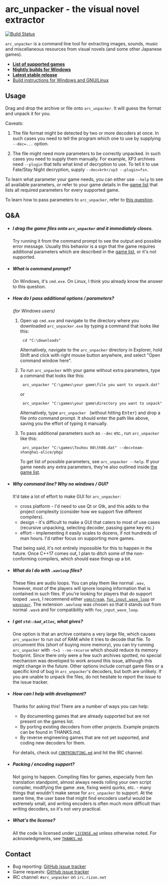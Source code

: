 arc\_unpacker - the visual novel extractor
==========================================

 [![Build Status](https://travis-ci.org/vn-tools/arc_unpacker.svg?branch=master)](https://travis-ci.org/vn-tools/arc_unpacker)

`arc_unpacker` is a command line tool for extracting images, sounds, music and
miscellaneous resources from visual novels (and some other Japanese games).

- [**List of supported
  games**](https://rawgit.com/vn-tools/arc_unpacker/master/GAMELIST.htm)
- [**Nightly builds for Windows**](http://tmp.sakuya.pl/au/)
- [**Latest stable
  release**](https://github.com/vn-tools/arc_unpacker/releases)
- [Build instructions for Windows and
  GNU/Linux](https://github.com/vn-tools/arc_unpacker/blob/master/BUILD.md)

## Usage

Drag and drop the archive or file onto `arc_unpacker`. It will guess the format
and unpack it for you.

Caveats:

1. The file format might be detected by two or more decoders at once. In such
   cases you need to tell the program which one to use by supplying `--dec=...`
   option.

2. The file might need more parameters to be correctly unpacked. In such cases
   you need to supply them manually. For example, XP3 archives need `--plugin`
   that tells what kind of decryption to use. To tell it to use Fate/Stay Night
   decryption, supply `--dec=krkr/xp3 --plugin=fsn`.

To learn what parameter your game needs, you can either use `--help` to see all
available parameters, or refer to your game details in the [game
list](https://rawgit.com/vn-tools/arc_unpacker/master/GAMELIST.htm) that lists
all required parameters for every supported game.

To learn how to pass parameters to `arc_unpacker`, refer to [this
question](#user-content-how-do-i-pass-additional-options--parameters).

## Q&A

- ##### I drag the game files onto `arc_unpacker` and it immediately closes.

  Try running it from the command prompt to see the output and possible error
  message. Usually this behavior is a sign that the game requires additional
  parameters which are described in the [game
  list](https://rawgit.com/vn-tools/arc_unpacker/master/GAMELIST.htm), or it's
  not supported.

- ##### What is command prompt?
  On Windows, it's `cmd.exe`. On Linux, I think you already know the answer to
  this question.

- ##### How do I pass additional options / parameters?

    *(for Windows users)*

    1. Open up `cmd.exe` and navigate to the directory where you downloaded
       `arc_unpacker.exe` by typing a command that looks like this:

            cd "C:\downloads"

       Alternatively, navigate to the `arc_unpacker` directory in Explorer,
       hold Shift and click with right mouse button anywhere, and select "Open
       command window here".

    2. To run `arc_unpacker` with your game without extra parameters, type a
       command that looks like this:

            arc_unpacker "C:\games\your game\file you want to unpack.dat"

        or

            arc_unpacker "C:\games\your game\directory you want to unpack"

       Alternatively, type `arc_unpacker ` (without hitting <kbd>Enter</kbd>)
       and drop a file onto command prompt. It should enter the path like
       above, saving you the effort of typing it manually.

    3. To pass additional parameters such as `--dec` etc., run `arc_unpacker`
       like this:

            arc_unpacker "C:\games\Touhou 08\th08.dat" --dec=team-shanghai-alice/pbgz

       To get list of possible parameters, see `arc_unpacker --help`. If your
       game needs any extra parameters, they're also outlined inside [the game
       list](https://rawgit.com/vn-tools/arc_unpacker/master/GAMELIST.htm).

- ##### Why command line? Why no windows / GUI?

  It'd take a lot of effort to make GUI for `arc_unpacker`:

  - cross platform - I'd need to use Qt or Gtk, and this adds to the project
    complexity (consider how we support five different compilers).
  - design - it's difficult to make a GUI that caters to most of use cases
    (recursive unpacking, selecting decoder, passing game key etc.)
  - effort - implementing it easily scales to dozens, if not hundreds of man
    hours. I'd rather focus on supporting more games.

  That being said, it's not entirely impossible for this to happen in the
  future. Once C++17 comes out, I plan to ditch some of the non-conforming
  compilers, which should ease things up a bit.

- ##### What do I do with `.wavloop` files?

  These files are audio loops. You can play them like normal `.wav`,
  however, most of the players will ignore looping information that is
  contained in such files. If you're looking for players that do support looped
  `.wav`s, I recommend either
  [`vgmstream`](https://github.com/kode54/vgmstream/),
  [`foo_input_wave_loop`](http://www.slemanique.com/software/foo_input_wave_loop.html)
  or [`wavosaur`](http://www.wavosaur.com/). The extension `.wavloop` was
  chosen so that it stands out from normal `.wav`s and for compatibility with
  `foo_input_wave_loop`.

- ##### I get `std::bad_alloc`, what gives?

  One option is that an archive contains a very large file, which causes
  `arc_unpacker` to run out of RAM while it tries to decode that file. To
  circumvent this (short of buying more memory), you can try running
  `arc_unpacker` with `-t=1 --no-recurse` which should reduce its memory
  footprint. Since there only were a few such archives spotted, no special
  mechanism was developed to work around this issue, although this might change
  in the future. Other options include corrupt game files or a specific kind of
  bug in `arc_unpacker`'s decoders, but both are unlikely. If you are unable to
  unpack the files, do not hesitate to report the issue to the issue tracker.

- ##### How can I help with development?

  Thanks for asking this! There are a number of ways you can help:

  - By documenting games that are already supported but are not present on the
    games list.
  - By porting existing decoders from other projects. Example projects can be
    found in THANKS.md.
  - By reverse engineering games that are not yet supported, and coding new
    decoders for them.

  For details, check out
  [`CONTRIBUTING.md`](https://github.com/vn-tools/arc_unpacker/blob/master/CONTRIBUTING.md)
  and hit the IRC channel.

- ##### Packing / encoding support?

  Not going to happen. Compiling files for games, especially from fan
  translation standpoint, almost always needs rolling your own script compiler,
  modifying the game .exe, fixing weird quirks, etc. - many things that
  wouldn't make sense for `arc_unpacker` to support. At the same time, the user
  base that might find encoders useful would be extremely small, and writing
  encoders is often much more difficult than writing decoders, so it's not very
  practical.

- ##### What's the license?

  All the code is licensed under
  [`LICENSE.md`](https://github.com/vn-tools/arc_unpacker/blob/master/LICENSE.md)
  unless otherwise noted. For acknowledgments, see
  [`THANKS.md`](https://github.com/vn-tools/arc_unpacker/blob/master/THANKS.md).

## Contact

- Bug reporting: [GitHub issue
  tracker](https://github.com/vn-tools/arc_unpacker/issues)
- Game requests: [GitHub issue
  tracker](https://github.com/vn-tools/arc_unpacker/issues)
- IRC channel: `#arc_unpacker` on `irc.rizon.net`
